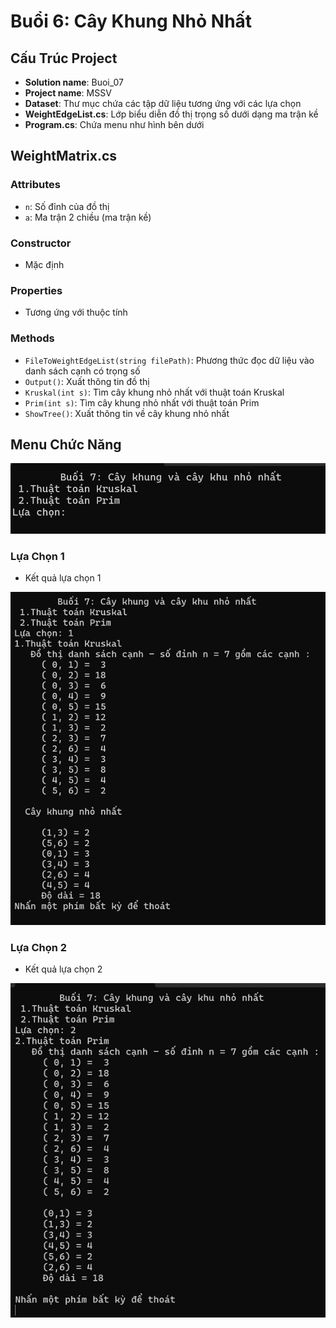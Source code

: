 # Buổi 6: Cây Khung Nhỏ Nhất

## Cấu Trúc Project

- **Solution name**: Buoi_07
- **Project name**: MSSV
- **Dataset**: Thư mục chứa các tập dữ liệu tương ứng với các lựa chọn
- **WeightEdgeList.cs**: Lớp biểu diễn đồ thị trọng số dưới dạng ma trận kề
- **Program.cs**: Chứa menu như hình bên dưới

## WeightMatrix.cs

### Attributes
- `n`: Số đỉnh của đồ thị
- `a`: Ma trận 2 chiều (ma trận kề)

### Constructor
- Mặc định

### Properties
- Tương ứng với thuộc tính

### Methods
- `FileToWeightEdgeList(string filePath)`: Phương thức đọc dữ liệu vào danh sách cạnh có trọng số
- `Output()`: Xuất thông tin đồ thị
- `Kruskal(int s)`: Tìm cây khung nhỏ nhất với thuật toán Kruskal
- `Prim(int s)`: Tìm cây khung nhỏ nhất với thuật toán Prim
- `ShowTree()`: Xuất thông tin về cây khung nhỏ nhất

## Menu Chức Năng

<img src="https://github.com/k1enn/software-engineer-notes/blob/main/subjects/graph-algorithms-exercises/documents/images/buoi7_0.png">


### Lựa Chọn 1
- Kết quả lựa chọn 1

<img src="https://github.com/k1enn/software-engineer-notes/blob/main/subjects/graph-algorithms-exercises/documents/images/buoi7_1.png">

### Lựa Chọn 2
- Kết quả lựa chọn 2

<img src="https://github.com/k1enn/software-engineer-notes/blob/main/subjects/graph-algorithms-exercises/documents/images/buoi7_2.png">
